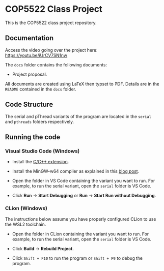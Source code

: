 ﻿# COP5522 Class Project

This is the COP5522 class project repository.

## Documentation

Access the video going over the project here: https://youtu.be/iUrCV7SN1nw

The `docs` folder contains the following documents:

- Project proposal.

All documents are created using LaTeX then typset to PDF. Details are in the `README` contained in the `docs` folder.

## Code Structure

The serial and pThread variants of the program are located in the `serial` and `pthreads` folders respectively.

## Running the code

### Visual Studio Code (Windows)

- Install the [C/C++ extension](https://marketplace.visualstudio.com/items?itemName=ms-vscode.cpptools).

- Install the MinGW-w64 compiler as explained in this [blog post](https://marketplace.visualstudio.com/items?itemName=ms-vscode.cpptools).

- Open the folder in VS Code containing the variant you want to run. For example, to run the serial variant, open the `serial` folder is VS Code.

- Click **Run** -> **Start Debugging** or **Run** -> **Start Run without Debugging**.

### CLion (Windows)

The instructions below assume you have properly configured CLion to use the WSL2 toolchain.

- Open the folder in CLion containing the variant you want to run. For example, to run the serial variant, open the `serial` folder is VS Code.

- Click **Build** -> **Rebuild Project**.

- Click `Shift + F10` to run the program or `Shift + F9` to debug the program.
